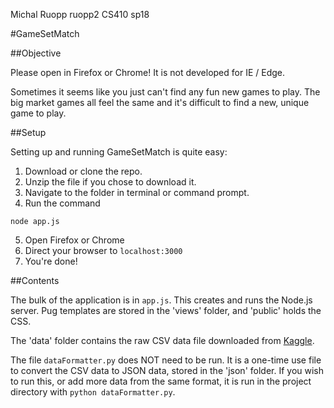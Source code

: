 Michal Ruopp
ruopp2
CS410 sp18


#GameSetMatch


##Objective

Please open in Firefox or Chrome! It is not developed for IE / Edge. 

Sometimes it seems like you just can't find any fun new games to play.
The big market games all feel the same and it's difficult to find a new, unique game to play.


##Setup

Setting up and running GameSetMatch is quite easy:

1. Download or clone the repo.
2. Unzip the file if you chose to download it.
3. Navigate to the folder in terminal or command prompt.
4. Run the command
```
node app.js
```
5. Open Firefox or Chrome
6. Direct your browser to ```localhost:3000```
7. You're done!

##Contents

The bulk of the application is in ```app.js```. This creates and runs the Node.js server. Pug templates are stored in the 'views' folder, and 'public' holds the CSS. 

The 'data' folder contains the raw CSV data file downloaded from [Kaggle](https://www.kaggle.com/egrinstein/20-years-of-games/data).

The file ```dataFormatter.py``` does NOT need to be run. It is a one-time use file to convert the CSV data to JSON data, stored in the 'json' folder. If you wish to run this, or add more data from the same format, it is run in the project directory with ```python dataFormatter.py```.

